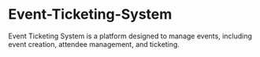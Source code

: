 # Event-Ticketing-System
Event Ticketing System is a platform designed to manage events, including event creation, attendee management, and ticketing.
